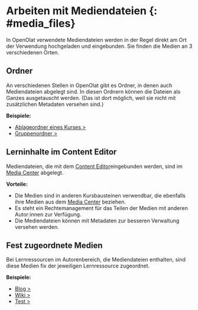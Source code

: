 # Arbeiten mit Mediendateien {: #media_files}

In OpenOlat verwendete Mediendateien werden in der Regel direkt am Ort der Verwendung hochgeladen und eingebunden. Sie finden die Medien an 3 verschiedenen Orten. 


## Ordner

An verschiedenen Stellen in OpenOlat gibt es Ordner, in denen auch Mediendateien abgelegt sind. In diesen Ordnern können die Dateien als Ganzes ausgetauscht werden. (Das ist dort möglich, weil sie nicht mit zusätzlichen Metadaten versehen sind.)

**Beispiele:**

* [Ablageordner eines Kurses >](../basic_concepts/Folder_Concept.de.md#storage_folder)
* [Gruppenordner >](../basic_concepts/Folder_Concept.de.md#group_folder)



## Lerninhalte im Content Editor

Mediendateien, die mit dem [Content Editor](../basic_concepts/Content_Editor.de.md)eingebunden werden, sind im [Media Center](../basic_concepts/Media_Center_Concept.de.md) abgelegt.

**Vorteile:**

* Die Medien sind in anderen Kursbausteinen verwendbar, die ebenfalls ihre Medien aus dem [Media Center](../basic_concepts/Media_Center_Concept.de.md) beziehen.
* Es steht ein Rechtemanagement für das Teilen der Medien mit anderen Autor:innen zur Verfügung.
* Die Mediendateien können mit Metadaten zur besseren Verwaltung versehen werden. 


## Fest zugeordnete Medien

Bei Lernressourcen im Autorenbereich, die Mediendateien enthalten, sind diese Medien fix der jeweiligen Lernressource zugeordnet.

**Beispiele:**

* [Blog >](../learningresources/Blog.de.md)
* [Wiki >](../learningresources/Wiki.de.md)
* [Test >](../learningresources/Test.de.md)


